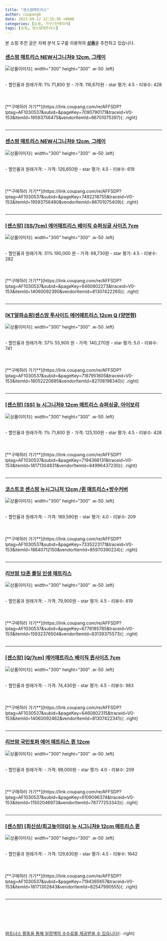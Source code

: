 ```yaml
---
title: "센스맘매트리스"
author: coupang6
date: 2023-09-12 12:35:50 +0800
categories: [쇼핑, 가구/인테리어]
tags: [쇼핑, 센스맘매트리스]
---
```


본 쇼핑 추천 글은 자체 분석 도구를 이용하여 [**상품**](https://link.coupang.com/a/bao1ui)을 추천하고 있습니다.

### [센스맘 매트리스 NEW시그니처9 12cm, 그레이](https://link.coupang.com/re/AFFSDP?lptag=AF1030537&subid=&pageKey=7090790171&traceid=V0-153&itemId=19593756475&vendorItemId=86701075397)

![상품이미지](https://thumbnail8.coupangcdn.com/thumbnails/remote/230x230ex/image/vendor_inventory/8a45/c08c9057c725f7c1d7eebc5f357d355b4e51558853bc560399b110ab9eb6.jpg){: width="300" height="300" .w-50 .left}


<br>
- 할인율과 원래가격: 1%  71,800   원
- 가격: 116,670원
- star 평가: 4.5
- 리뷰수: 428
<br>
<br>
<br>
<br>
[**구매하러 가기**](https://link.coupang.com/re/AFFSDP?lptag=AF1030537&subid=&pageKey=7090790171&traceid=V0-153&itemId=19593756475&vendorItemId=86701075397){: .right}
<br>
<br>

---

### [센스맘 매트리스 NEW시그니처9 12cm, 그레이](https://link.coupang.com/re/AFFSDP?lptag=AF1030537&subid=&pageKey=7492218755&traceid=V0-153&itemId=19593756480&vendorItemId=86701075409)

![상품이미지](https://thumbnail9.coupangcdn.com/thumbnails/remote/230x230ex/image/vendor_inventory/97c1/fb66321081915fb8903c7fa3ba793035a600da078eb5f1242bdbf3e02521.jpg){: width="300" height="300" .w-50 .left}


<br>
- 할인율과 원래가격: 
- 가격: 126,650원
- star 평가: 4.5
- 리뷰수: 619
<br>
<br>
<br>
<br>
[**구매하러 가기**](https://link.coupang.com/re/AFFSDP?lptag=AF1030537&subid=&pageKey=7492218755&traceid=V0-153&itemId=19593756480&vendorItemId=86701075409){: .right}
<br>
<br>

---

### [[센스맘] [SS/7cm] 에어매트리스 베이직 슈퍼싱글 사이즈 7cm](https://link.coupang.com/re/AFFSDP?lptag=AF1030537&subid=&pageKey=6460802273&traceid=V0-153&itemId=14060092390&vendorItemId=81307422265)

![상품이미지](https://thumbnail10.coupangcdn.com/thumbnails/remote/230x230ex/image/vendor_inventory/367b/4c084cc85295579d506eb6af2969a8541b73cdd112eec7fc2b6d1eb27601.jpg){: width="300" height="300" .w-50 .left}


<br>
- 할인율과 원래가격: 31%  190,000   원
- 가격: 68,730원
- star 평가: 4.5
- 리뷰수: 282
<br>
<br>
<br>
<br>
[**구매하러 가기**](https://link.coupang.com/re/AFFSDP?lptag=AF1030537&subid=&pageKey=6460802273&traceid=V0-153&itemId=14060092390&vendorItemId=81307422265){: .right}
<br>
<br>

---

### [[KT알파쇼핑]센스맘 투사이드 에어매트리스 12cm Q (양면형)](https://link.coupang.com/re/AFFSDP?lptag=AF1030537&subid=&pageKey=7167951805&traceid=V0-153&itemId=18052220685&vendorItemId=82708198340)

![상품이미지](https://thumbnail10.coupangcdn.com/thumbnails/remote/230x230ex/image/vendor_inventory/6288/b589c1ec65c08c8146e0ffa21d83cfc5d31817423f2ee504a41fb1a32bab.jpg){: width="300" height="300" .w-50 .left}


<br>
- 할인율과 원래가격: 37%  55,900   원
- 가격: 140,270원
- star 평가: 5.0
- 리뷰수: 741
<br>
<br>
<br>
<br>
[**구매하러 가기**](https://link.coupang.com/re/AFFSDP?lptag=AF1030537&subid=&pageKey=7167951805&traceid=V0-153&itemId=18052220685&vendorItemId=82708198340){: .right}
<br>
<br>

---

### [[센스맘] [SS] 뉴 시그니처9 12cm 매트리스 슈퍼싱글, 아이보리](https://link.coupang.com/re/AFFSDP?lptag=AF1030537&subid=&pageKey=7194366131&traceid=V0-153&itemId=18171304831&vendorItemId=84996437230)

![상품이미지](https://thumbnail7.coupangcdn.com/thumbnails/remote/230x230ex/image/vendor_inventory/fe85/833462feec4ce88f930692815cc4cba530a0cd097f995998845b6831b0ed.jpg){: width="300" height="300" .w-50 .left}


<br>
- 할인율과 원래가격: 1%  71,800   원
- 가격: 125,100원
- star 평가: 4.5
- 리뷰수: 428
<br>
<br>
<br>
<br>
[**구매하러 가기**](https://link.coupang.com/re/AFFSDP?lptag=AF1030537&subid=&pageKey=7194366131&traceid=V0-153&itemId=18171304831&vendorItemId=84996437230){: .right}
<br>
<br>

---

### [코스트코 센스맘 뉴시그니처 12cm /퀸 매트리스+방수커버](https://link.coupang.com/re/AFFSDP?lptag=AF1030537&subid=&pageKey=7335223171&traceid=V0-153&itemId=18840712150&vendorItemId=85970390224)

![상품이미지](https://thumbnail10.coupangcdn.com/thumbnails/remote/230x230ex/image/vendor_inventory/5cc1/04992ea30efd474696d2d5abca80586449fc43b28d9c088ad02e03481f91.jpg){: width="300" height="300" .w-50 .left}


<br>
- 할인율과 원래가격: 
- 가격: 169,590원
- star 평가: 4.0
- 리뷰수: 209
<br>
<br>
<br>
<br>
[**구매하러 가기**](https://link.coupang.com/re/AFFSDP?lptag=AF1030537&subid=&pageKey=7335223171&traceid=V0-153&itemId=18840712150&vendorItemId=85970390224){: .right}
<br>
<br>

---

### [리브맘 12존 폴딩 인생 매트리스](https://link.coupang.com/re/AFFSDP?lptag=AF1030537&subid=&pageKey=6778185785&traceid=V0-153&itemId=15932376504&vendorItemId=83139375573)

![상품이미지](https://thumbnail9.coupangcdn.com/thumbnails/remote/230x230ex/image/retail/images/8756394370663359-17b3e704-434b-4321-9634-d00990108097.jpg){: width="300" height="300" .w-50 .left}


<br>
- 할인율과 원래가격: 
- 가격: 79,900원
- star 평가: 4.5
- 리뷰수: 619
<br>
<br>
<br>
<br>
[**구매하러 가기**](https://link.coupang.com/re/AFFSDP?lptag=AF1030537&subid=&pageKey=6778185785&traceid=V0-153&itemId=15932376504&vendorItemId=83139375573){: .right}
<br>
<br>

---

### [[센스맘] [Q/7cm] 에어매트리스 베이직 퀸사이즈 7cm](https://link.coupang.com/re/AFFSDP?lptag=AF1030537&subid=&pageKey=6460802315&traceid=V0-153&itemId=14060092462&vendorItemId=81307422341)

![상품이미지](https://thumbnail6.coupangcdn.com/thumbnails/remote/230x230ex/image/vendor_inventory/0715/a34d6d8c225ebfa337a2d7c8560b896f2eeeae70029b58bafd20e79a5a56.jpg){: width="300" height="300" .w-50 .left}


<br>
- 할인율과 원래가격: 
- 가격: 74,430원
- star 평가: 4.5
- 리뷰수: 983
<br>
<br>
<br>
<br>
[**구매하러 가기**](https://link.coupang.com/re/AFFSDP?lptag=AF1030537&subid=&pageKey=6460802315&traceid=V0-153&itemId=14060092462&vendorItemId=81307422341){: .right}
<br>
<br>

---

### [리브맘 국민토퍼 에어 매트리스 퀸 12cm](https://link.coupang.com/re/AFFSDP?lptag=AF1030537&subid=&pageKey=6109096374&traceid=V0-153&itemId=11502046973&vendorItemId=78777253343)

![상품이미지](https://thumbnail7.coupangcdn.com/thumbnails/remote/230x230ex/image/retail/images/547996134823610-ae2215f0-de9d-4ef6-a45b-914422d885f8.jpg){: width="300" height="300" .w-50 .left}


<br>
- 할인율과 원래가격: 
- 가격: 99,000원
- star 평가: 4.0
- 리뷰수: 209
<br>
<br>
<br>
<br>
[**구매하러 가기**](https://link.coupang.com/re/AFFSDP?lptag=AF1030537&subid=&pageKey=6109096374&traceid=V0-153&itemId=11502046973&vendorItemId=78777253343){: .right}
<br>
<br>

---

### [[센스맘] [최신상/최고높이][Q] 뉴 시그니처9 12cm 매트리스 퀸](https://link.coupang.com/re/AFFSDP?lptag=AF1030537&subid=&pageKey=7194365657&traceid=V0-153&itemId=18171302843&vendorItemId=82547990555)

![상품이미지](https://thumbnail6.coupangcdn.com/thumbnails/remote/230x230ex/image/vendor_inventory/6570/3fb9bd58583a62d97d1c3d6fcd3c8067e3322e98c0eb60890f1b49012784.jpg){: width="300" height="300" .w-50 .left}


<br>
- 할인율과 원래가격: 
- 가격: 129,630원
- star 평가: 4.5
- 리뷰수: 1642
<br>
<br>
<br>
<br>
[**구매하러 가기**](https://link.coupang.com/re/AFFSDP?lptag=AF1030537&subid=&pageKey=7194365657&traceid=V0-153&itemId=18171302843&vendorItemId=82547990555){: .right}
<br>
<br>

---
<br><br><br><br><br> [파트너스 활동을 통해 일정액의 수수료를 제공받을 수 있습니다](https://link.coupang.com/a/bao1ui){: .right}